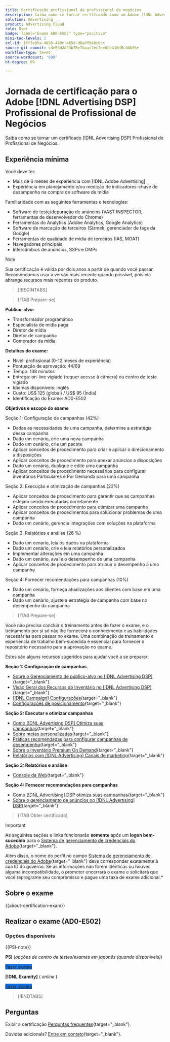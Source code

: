 ```yaml
---
title: Certificação profissional de profissional de negócios
description: Saiba como se tornar certificado como um Adobe [!DNL Advertising DSP] Profissional de negócios.
solution: Advertising
product: Advertising Cloud
role: User
badge: label="Exame AD0-E502" type="positivo"
mini-toc-levels: 1
exl-id: 15f3e05a-4896-488c-a65d-d6e8f948c8cc
source-git-commit: cde86d2d23b76e7baac7ec7ee6bb410d8cd4b96e
workflow-type: tm+mt
source-wordcount: '699'
ht-degree: 0%

---
```


# Jornada de certificação para o Adobe [!DNL Advertising DSP] Profissional de Profissional de Negócios

Saiba como se tornar um certificado [!DNL Advertising DSP] Profissional de Profissional de Negócios.

## Experiência mínima

Você deve ter:

* Mais de 6 meses de experiência com [!DNL Adobe Advertising]
* Experiência em planejamento e/ou medição de indicadores-chave de desempenho na compra de software de mídia

Familiaridade com as seguintes ferramentas e tecnologias:

* Software de teste/depuração de anúncios (VAST INSPECTOR, ferramentas de desenvolvedor do Chrome)
* Ferramentas do Analytics (Adobe Analytics, Google Analytics)
* Software de marcação de terceiros (Sizmek, gerenciador de tags da Google)
* Ferramentas de qualidade de mídia de terceiros (IAS, MOAT)
* Navegadores principais
* Intercâmbios de anúncios, SSPs e DMPs

>[!NOTE]
>
>Sua certificação é válida por dois anos a partir de quando você passar. Recomendamos usar a versão mais recente quando possível, pois ela abrange recursos mais recentes do produto.

>[!BEGINTABS]

>[!TAB Prepare-se]

**Público-alvo:**

* Transformador programático
* Especialista de mídia paga
* Diretor de mídia
* Diretor de campanha
* Comprador da mídia

**Detalhes do exame:**

* Nível: profissional (0-12 meses de experiência)
* Pontuação de aprovação: 44/69
* Tempo: 138 minutos
* Entrega: on-line vigiado (requer acesso à câmera) ou centro de teste vigiado
* Idiomas disponíveis: inglês
* Custo: US$ 125 (global) / US$ 95 (Índia)
* Identificação do Exame: AD0-E502

**Objetivos e escopo do exame**

Seção 1: Configuração de campanhas (42%)

* Dadas as necessidades de uma campanha, determine a estratégia dessa campanha
* Dado um cenário, crie uma nova campanha
* Dado um cenário, crie um pacote
* Aplicar conceitos de procedimento para criar e aplicar o direcionamento a disposições
* Aplicar conceitos de procedimento para anexar anúncios a disposições
* Dado um cenário, duplique e edite uma campanha
* Aplicar conceitos de procedimento necessários para configurar inventários Particulares e Por Demanda para uma campanha

Seção 2: Execução e otimização de campanhas (22%)

* Aplicar conceitos de procedimento para garantir que as campanhas estejam sendo executadas corretamente
* Aplicar conceitos de procedimento para otimizar uma campanha
* Aplicar conceitos de procedimentos para solucionar problemas de uma campanha
* Dado um cenário, gerencie integrações com soluções na plataforma

Seção 3: Relatórios e análise (26 %)

* Dado um cenário, leia os dados na plataforma
* Dado um cenário, crie e leia relatórios personalizados
* Implementar alterações em uma campanha
* Dado um cenário, avalie o desempenho de uma campanha
* Aplicar conceitos de procedimento para atribuir o desempenho a uma campanha

Seção 4: Fornecer recomendações para campanhas (10%)

* Dado um cenário, forneça atualizações aos clientes com base em uma campanha
* Dado um cenário, ajuste a estratégia de campanha com base no desempenho da campanha

>[!TAB Prepare-se]

Você não precisa concluir o treinamento antes de fazer o exame, e o treinamento por si só não lhe fornecerá o conhecimento e as habilidades necessárias para passar no exame. Uma combinação de treinamento e experiência de trabalho bem-sucedida é essencial para fornecer o repositório necessário para a aprovação no exame.

Estes são alguns recursos sugeridos para ajudar você a se preparar:

**Seção 1: Configuração de campanhas**


* [Sobre o Gerenciamento de público-alvo no [!DNL Advertising DSP]](https://experienceleague.adobe.com/docs/advertising/dsp/audiences/audience-about.html){target="_blank"}
* [Visão Geral dos Recursos do Inventário no [!DNL Advertising DSP]](https://experienceleague.adobe.com/docs/advertising/dsp/inventory/inventory-overview.html){target="_blank"}
* [[!DNL Campaign] Configurações](https://experienceleague.adobe.com/docs/advertising/dsp/campaign-management/campaigns/campaign-settings.html){target="_blank"}
* [Configurações de posicionamento](https://experienceleague.adobe.com/docs/advertising/dsp/campaign-management/placements/placement-settings.html){target="_blank"}

**Seção 2: Executar e otimizar campanhas**

* [Como [!DNL Advertising DSP] Otimiza suas campanhas](https://experienceleague.adobe.com/docs/advertising/dsp/optimization/optimization-how-dsp-optimizes-campaigns.html){target="_blank"}
* [Sobre metas personalizadas](https://experienceleague.adobe.com/docs/advertising/dsp/optimization/custom-goals/custom-goal-about.html){target="_blank"}
* [Práticas recomendadas para configurar campanhas de desempenho](https://experienceleague.adobe.com/docs/advertising/dsp/optimization/campaign-best-practices-performance.html){target="_blank"}
* [Sobre o Inventário Premium On Demand](https://experienceleague.adobe.com/docs/advertising/dsp/inventory/on-demand/on-demand-inventory-about.html){target="_blank"}
* [Relatórios com [!DNL Advertising] Canais de marketing](https://experienceleague.adobe.com/docs/analytics-learn/tutorials/integrations/ad-cloud/reporting-with-advertising-cloud-marketing-channels.html){target="_blank"}

**Seção 3: Relatórios e análise**

* [Console da Web](https://experienceleague.adobe.com/docs/experience-manager-65/deploying/configuring/web-console.html){target="_blank"}

**Seção 4: Fornecer recomendações para campanhas**

* [Como [!DNL Advertising] DSP otimiza suas campanhas](https://experienceleague.adobe.com/docs/advertising/dsp/optimization/optimization-how-dsp-optimizes-campaigns.html){target="_blank"}
* [Sobre o gerenciamento de anúncios no [!DNL Advertising] DSP](https://experienceleague.adobe.com/docs/advertising/dsp/campaign-management/ads/ad-about.html){target="_blank"}

>[!TAB Obter certificado]

>[!IMPORTANT]
>
>As seguintes seções e links funcionarão **somente**  após um **logon bem-sucedido** para o [Sistema de gerenciamento de credenciais do Adobe](https://www.certmetrics.com/adobe){target="_blank"}.
>
>Além disso, o nome do perfil no campo [Sistema de gerenciamento de credenciais do Adobe](https://www.certmetrics.com/adobe){target="_blank"} deve corresponder exatamente à sua ID do governo. Se as informações não forem idênticas ou houver alguma incompatibilidade, o promotor encerrará o exame e solicitará que você reprograme seu compromisso e pague uma taxa de exame adicional.*

## Sobre o exame

{{about-certification-exam}}

## Realizar o exame (AD0-E502)

### Opções disponíveis

{{PSI-note}}

**PSI** (*opções de centro de testes/exames em japonês (quando disponíveis)*)

<a href="https://www.certmetrics.com/adobe/candidate/psi_sso_adobe.aspx?redir=yes&amp;ec=AD0-E502" target="_blank" class="spectrum-Button spectrum-Button--fill spectrum-Button--accent spectrum-Button--sizeM is-margin-bottom-big-big at-element-click-tracking" style="background-color:#1473E6">

<span class="spectrum-Button-label has-no-wrap">
   Fazer exame
</span>
</a>

**[!DNL Examity]** ( *online* )

<a href="https://www.certmetrics.com/adobe/candidate/examity_sso.aspx?eid=AD0-E502" target="_blank" class="spectrum-Button spectrum-Button--fill spectrum-Button--accent spectrum-Button--sizeM is-margin-bottom-big-big at-element-click-tracking" style="background-color:#1473E6">

<span class="spectrum-Button-label has-no-wrap">
   Fazer exame
</span>
</a>

>[!ENDTABS]

## Perguntas

Exibir a certificação [Perguntas frequentes](https://experienceleague.adobe.com/docs/certification/certification/faq.html){target="_blank"}.

Dúvidas adicionais? [Entre em contato](mailto:certif@adobe.com){target="_blank"}.
